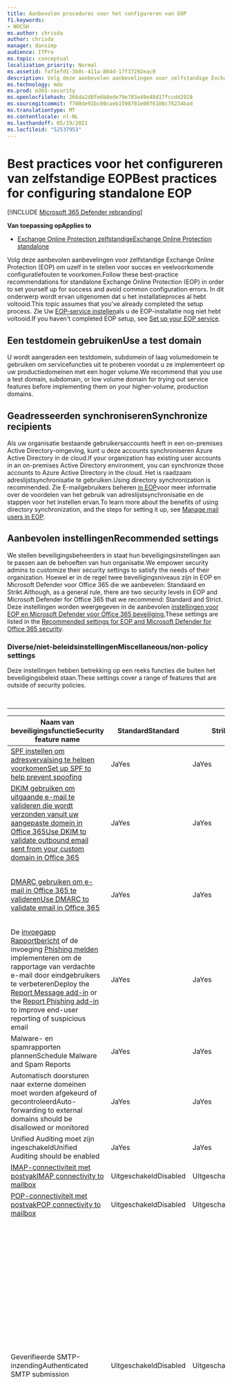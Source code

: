 ```yaml
---
title: Aanbevolen procedures voor het configureren van EOP
f1.keywords:
- NOCSH
ms.author: chrisda
author: chrisda
manager: dansimp
audience: ITPro
ms.topic: conceptual
localization_priority: Normal
ms.assetid: faf1efd1-3b0c-411a-804d-17f37292eac0
description: Volg deze aanbevolen aanbevelingen voor zelfstandige Exchange Online Protection (EOP) om uzelf in te stellen voor succes en veelvoorkomende configuratiefouten te voorkomen.
ms.technology: mdo
ms.prod: m365-security
ms.openlocfilehash: 266da2d8fe6b8ede79e703e49e48d17fccdd2928
ms.sourcegitcommit: f780de91bc00caeb1598781e0076106c76234bad
ms.translationtype: MT
ms.contentlocale: nl-NL
ms.lasthandoff: 05/19/2021
ms.locfileid: "52537953"
---
```

# <a name="best-practices-for-configuring-standalone-eop"></a><span data-ttu-id="18b59-103">Best practices voor het configureren van zelfstandige EOP</span><span class="sxs-lookup"><span data-stu-id="18b59-103">Best practices for configuring standalone EOP</span></span>

[!INCLUDE [Microsoft 365 Defender rebranding](../includes/microsoft-defender-for-office.md)]

<span data-ttu-id="18b59-104">**Van toepassing op**</span><span class="sxs-lookup"><span data-stu-id="18b59-104">**Applies to**</span></span>
-  [<span data-ttu-id="18b59-105">Exchange Online Protection zelfstandige</span><span class="sxs-lookup"><span data-stu-id="18b59-105">Exchange Online Protection standalone</span></span>](exchange-online-protection-overview.md)

<span data-ttu-id="18b59-106">Volg deze aanbevolen aanbevelingen voor zelfstandige Exchange Online Protection (EOP) om uzelf in te stellen voor succes en veelvoorkomende configuratiefouten te voorkomen.</span><span class="sxs-lookup"><span data-stu-id="18b59-106">Follow these best-practice recommendations for standalone Exchange Online Protection (EOP) in order to set yourself up for success and avoid common configuration errors.</span></span> <span data-ttu-id="18b59-107">In dit onderwerp wordt ervan uitgenomen dat u het installatieproces al hebt voltooid.</span><span class="sxs-lookup"><span data-stu-id="18b59-107">This topic assumes that you've already completed the setup process.</span></span> <span data-ttu-id="18b59-108">Zie Uw [EOP-service instellen](set-up-your-eop-service.md)als u de EOP-installatie nog niet hebt voltooid.</span><span class="sxs-lookup"><span data-stu-id="18b59-108">If you haven't completed EOP setup, see [Set up your EOP service](set-up-your-eop-service.md).</span></span>

## <a name="use-a-test-domain"></a><span data-ttu-id="18b59-109">Een testdomein gebruiken</span><span class="sxs-lookup"><span data-stu-id="18b59-109">Use a test domain</span></span>

<span data-ttu-id="18b59-110">U wordt aangeraden een testdomein, subdomein of laag volumedomein te gebruiken om servicefuncties uit te proberen voordat u ze implementeert op uw productiedomeinen met een hoger volume.</span><span class="sxs-lookup"><span data-stu-id="18b59-110">We recommend that you use a test domain, subdomain, or low volume domain for trying out service features before implementing them on your higher-volume, production domains.</span></span>

## <a name="synchronize-recipients"></a><span data-ttu-id="18b59-111">Geadresseerden synchroniseren</span><span class="sxs-lookup"><span data-stu-id="18b59-111">Synchronize recipients</span></span>

<span data-ttu-id="18b59-112">Als uw organisatie bestaande gebruikersaccounts heeft in een on-premises Active Directory-omgeving, kunt u deze accounts synchroniseren Azure Active Directory in de cloud.</span><span class="sxs-lookup"><span data-stu-id="18b59-112">If your organization has existing user accounts in an on-premises Active Directory environment, you can synchronize those accounts to Azure Active Directory in the cloud.</span></span> <span data-ttu-id="18b59-113">Het is raadzaam adreslijstsynchronisatie te gebruiken.</span><span class="sxs-lookup"><span data-stu-id="18b59-113">Using directory synchronization is recommended.</span></span> <span data-ttu-id="18b59-114">Zie E-mailgebruikers beheren [in EOP](manage-mail-users-in-eop.md)voor meer informatie over de voordelen van het gebruik van adreslijstsynchronisatie en de stappen voor het instellen ervan.</span><span class="sxs-lookup"><span data-stu-id="18b59-114">To learn more about the benefits of using directory synchronization, and the steps for setting it up, see [Manage mail users in EOP](manage-mail-users-in-eop.md).</span></span>

## <a name="recommended-settings"></a><span data-ttu-id="18b59-115">Aanbevolen instellingen</span><span class="sxs-lookup"><span data-stu-id="18b59-115">Recommended settings</span></span>

<span data-ttu-id="18b59-116">We stellen beveiligingsbeheerders in staat hun beveiligingsinstellingen aan te passen aan de behoeften van hun organisatie.</span><span class="sxs-lookup"><span data-stu-id="18b59-116">We empower security admins to customize their security settings to satisfy the needs of their organization.</span></span> <span data-ttu-id="18b59-117">Hoewel er in de regel twee beveiligingsniveaus zijn in EOP en Microsoft Defender voor Office 365 die we aanbevelen: Standaard en Strikt.</span><span class="sxs-lookup"><span data-stu-id="18b59-117">Although, as a general rule, there are two security levels in EOP and Microsoft Defender for Office 365 that we recommend: Standard and Strict.</span></span> <span data-ttu-id="18b59-118">Deze instellingen worden weergegeven in de aanbevolen [instellingen voor EOP en Microsoft Defender voor Office 365 beveiliging.](recommended-settings-for-eop-and-office365.md)</span><span class="sxs-lookup"><span data-stu-id="18b59-118">These settings are listed in the [Recommended settings for EOP and Microsoft Defender for Office 365 security](recommended-settings-for-eop-and-office365.md).</span></span>

### <a name="miscellaneousnon-policy-settings"></a><span data-ttu-id="18b59-119">Diverse/niet-beleidsinstellingen</span><span class="sxs-lookup"><span data-stu-id="18b59-119">Miscellaneous/non-policy settings</span></span>

<span data-ttu-id="18b59-120">Deze instellingen hebben betrekking op een reeks functies die buiten het beveiligingsbeleid staan.</span><span class="sxs-lookup"><span data-stu-id="18b59-120">These settings cover a range of features that are outside of security policies.</span></span>

<br>

****

|<span data-ttu-id="18b59-121">Naam van beveiligingsfunctie</span><span class="sxs-lookup"><span data-stu-id="18b59-121">Security feature name</span></span>|<span data-ttu-id="18b59-122">Standard</span><span class="sxs-lookup"><span data-stu-id="18b59-122">Standard</span></span>|<span data-ttu-id="18b59-123">Strikt</span><span class="sxs-lookup"><span data-stu-id="18b59-123">Strict</span></span>|<span data-ttu-id="18b59-124">Opmerking</span><span class="sxs-lookup"><span data-stu-id="18b59-124">Comment</span></span>|
|---|---|---|---|
|[<span data-ttu-id="18b59-125">SPF instellen om adresvervalsing te helpen voorkomen</span><span class="sxs-lookup"><span data-stu-id="18b59-125">Set up SPF to help prevent spoofing</span></span>](set-up-spf-in-office-365-to-help-prevent-spoofing.md)|<span data-ttu-id="18b59-126">Ja</span><span class="sxs-lookup"><span data-stu-id="18b59-126">Yes</span></span>|<span data-ttu-id="18b59-127">Ja</span><span class="sxs-lookup"><span data-stu-id="18b59-127">Yes</span></span>||
|[<span data-ttu-id="18b59-128">DKIM gebruiken om uitgaande e-mail te valideren die wordt verzonden vanuit uw aangepaste domein in Office 365</span><span class="sxs-lookup"><span data-stu-id="18b59-128">Use DKIM to validate outbound email sent from your custom domain in Office 365</span></span>](use-dkim-to-validate-outbound-email.md)|<span data-ttu-id="18b59-129">Ja</span><span class="sxs-lookup"><span data-stu-id="18b59-129">Yes</span></span>|<span data-ttu-id="18b59-130">Ja</span><span class="sxs-lookup"><span data-stu-id="18b59-130">Yes</span></span>||
|[<span data-ttu-id="18b59-131">DMARC gebruiken om e-mail in Office 365 te valideren</span><span class="sxs-lookup"><span data-stu-id="18b59-131">Use DMARC to validate email in Office 365</span></span>](use-dmarc-to-validate-email.md)|<span data-ttu-id="18b59-132">Ja</span><span class="sxs-lookup"><span data-stu-id="18b59-132">Yes</span></span>|<span data-ttu-id="18b59-133">Ja</span><span class="sxs-lookup"><span data-stu-id="18b59-133">Yes</span></span>|<span data-ttu-id="18b59-134">Gebruik `action=quarantine` voor Standaard en voor `action=reject` Strikt.</span><span class="sxs-lookup"><span data-stu-id="18b59-134">Use `action=quarantine` for Standard, and `action=reject` for Strict.</span></span>|
|<span data-ttu-id="18b59-135">De [invoegapp Rapportbericht](enable-the-report-message-add-in.md) of de invoeging [Phishing melden](enable-the-report-phish-add-in.md) implementeren om de rapportage van verdachte e-mail door eindgebruikers te verbeteren</span><span class="sxs-lookup"><span data-stu-id="18b59-135">Deploy the [Report Message add-in](enable-the-report-message-add-in.md) or the [Report Phishing add-in](enable-the-report-phish-add-in.md) to improve end-user reporting of suspicious email</span></span>|<span data-ttu-id="18b59-136">Ja</span><span class="sxs-lookup"><span data-stu-id="18b59-136">Yes</span></span>|<span data-ttu-id="18b59-137">Ja</span><span class="sxs-lookup"><span data-stu-id="18b59-137">Yes</span></span>||
|<span data-ttu-id="18b59-138">Malware- en spamrapporten plannen</span><span class="sxs-lookup"><span data-stu-id="18b59-138">Schedule Malware and Spam Reports</span></span>|<span data-ttu-id="18b59-139">Ja</span><span class="sxs-lookup"><span data-stu-id="18b59-139">Yes</span></span>|<span data-ttu-id="18b59-140">Ja</span><span class="sxs-lookup"><span data-stu-id="18b59-140">Yes</span></span>||
|<span data-ttu-id="18b59-141">Automatisch doorsturen naar externe domeinen moet worden afgekeurd of gecontroleerd</span><span class="sxs-lookup"><span data-stu-id="18b59-141">Auto-forwarding to external domains should be disallowed or monitored</span></span>|<span data-ttu-id="18b59-142">Ja</span><span class="sxs-lookup"><span data-stu-id="18b59-142">Yes</span></span>|<span data-ttu-id="18b59-143">Ja</span><span class="sxs-lookup"><span data-stu-id="18b59-143">Yes</span></span>||
|<span data-ttu-id="18b59-144">Unified Auditing moet zijn ingeschakeld</span><span class="sxs-lookup"><span data-stu-id="18b59-144">Unified Auditing should be enabled</span></span>|<span data-ttu-id="18b59-145">Ja</span><span class="sxs-lookup"><span data-stu-id="18b59-145">Yes</span></span>|<span data-ttu-id="18b59-146">Ja</span><span class="sxs-lookup"><span data-stu-id="18b59-146">Yes</span></span>||
|[<span data-ttu-id="18b59-147">IMAP-connectiviteit met postvak</span><span class="sxs-lookup"><span data-stu-id="18b59-147">IMAP connectivity to mailbox</span></span>](/Exchange/clients-and-mobile-in-exchange-online/pop3-and-imap4/enable-or-disable-pop3-or-imap4-access)|<span data-ttu-id="18b59-148">Uitgeschakeld</span><span class="sxs-lookup"><span data-stu-id="18b59-148">Disabled</span></span>|<span data-ttu-id="18b59-149">Uitgeschakeld</span><span class="sxs-lookup"><span data-stu-id="18b59-149">Disabled</span></span>||
|[<span data-ttu-id="18b59-150">POP-connectiviteit met postvak</span><span class="sxs-lookup"><span data-stu-id="18b59-150">POP connectivity to mailbox</span></span>](/Exchange/clients-and-mobile-in-exchange-online/pop3-and-imap4/enable-or-disable-pop3-or-imap4-access)|<span data-ttu-id="18b59-151">Uitgeschakeld</span><span class="sxs-lookup"><span data-stu-id="18b59-151">Disabled</span></span>|<span data-ttu-id="18b59-152">Uitgeschakeld</span><span class="sxs-lookup"><span data-stu-id="18b59-152">Disabled</span></span>||
|<span data-ttu-id="18b59-153">Geverifieerde SMTP-inzending</span><span class="sxs-lookup"><span data-stu-id="18b59-153">Authenticated SMTP submission</span></span>|<span data-ttu-id="18b59-154">Uitgeschakeld</span><span class="sxs-lookup"><span data-stu-id="18b59-154">Disabled</span></span>|<span data-ttu-id="18b59-155">Uitgeschakeld</span><span class="sxs-lookup"><span data-stu-id="18b59-155">Disabled</span></span>|<span data-ttu-id="18b59-156">Geverifieerde SMTP-clientinzending (ook wel SMTP-clientinzending of SMTP AUTH genoemd) is vereist voor POP3- en IMAP4-clients en -toepassingen en -apparaten die e-mail genereren en verzenden.</span><span class="sxs-lookup"><span data-stu-id="18b59-156">Authenticated client SMTP submission (also known as client SMTP submission or SMTP AUTH) is required for POP3 and IMAP4 clients and applications and devices that generate and send email.</span></span> <p> <span data-ttu-id="18b59-157">Zie Geverifieerde SMTP-inzending voor klanten in- of uitschakelen voor instructies om SMTP AUTH globaal of [selectief in](/exchange/clients-and-mobile-in-exchange-online/authenticated-client-smtp-submission)te schakelen in Exchange Online.</span><span class="sxs-lookup"><span data-stu-id="18b59-157">For instructions to enable and disable SMTP AUTH globally or selectively, see [Enable or disable authenticated client SMTP submission in Exchange Online](/exchange/clients-and-mobile-in-exchange-online/authenticated-client-smtp-submission).</span></span>|
|<span data-ttu-id="18b59-158">EWS-connectiviteit met postvak</span><span class="sxs-lookup"><span data-stu-id="18b59-158">EWS connectivity to mailbox</span></span>|<span data-ttu-id="18b59-159">Uitgeschakeld</span><span class="sxs-lookup"><span data-stu-id="18b59-159">Disabled</span></span>|<span data-ttu-id="18b59-160">Uitgeschakeld</span><span class="sxs-lookup"><span data-stu-id="18b59-160">Disabled</span></span>|<span data-ttu-id="18b59-161">Outlook gebruikt Exchange Web Services voor gratis/bezet, out-of-office-instellingen en het delen van agenda's.</span><span class="sxs-lookup"><span data-stu-id="18b59-161">Outlook uses Exchange Web Services for free/busy, out-of-office settings, and calendar sharing.</span></span> <span data-ttu-id="18b59-162">Als u EWS niet globaal kunt uitschakelen, hebt u de volgende opties:</span><span class="sxs-lookup"><span data-stu-id="18b59-162">If you can't disable EWS globally, you have the following options:</span></span> <ul><li><span data-ttu-id="18b59-163">Gebruik [verificatiebeleid om](/exchange/clients-and-mobile-in-exchange-online/disable-basic-authentication-in-exchange-online) te voorkomen dat EWS basisverificatie gebruikt als uw clients moderne verificatie (moderne auth) ondersteunen.</span><span class="sxs-lookup"><span data-stu-id="18b59-163">Use [Authentication policies](/exchange/clients-and-mobile-in-exchange-online/disable-basic-authentication-in-exchange-online) to prevent EWS from using Basic authentication if your clients support modern authentication (modern auth).</span></span></li><li><span data-ttu-id="18b59-164">Gebruik [clienttoegangsregels om](/exchange/clients-and-mobile-in-exchange-online/client-access-rules/client-access-rules) EWS te beperken tot specifieke gebruikers of bron-IP-adressen.</span><span class="sxs-lookup"><span data-stu-id="18b59-164">Use [Client Access Rules](/exchange/clients-and-mobile-in-exchange-online/client-access-rules/client-access-rules) to limit EWS to specific users or source IP addresses.</span></span></li><li><span data-ttu-id="18b59-165">Beheer EWS-toegang tot specifieke toepassingen globaal of per gebruiker.</span><span class="sxs-lookup"><span data-stu-id="18b59-165">Control EWS access to specific applications globally or per user.</span></span> <span data-ttu-id="18b59-166">Zie Toegang tot [EWS in Exchange.](/exchange/client-developer/exchange-web-services/how-to-control-access-to-ews-in-exchange)</span><span class="sxs-lookup"><span data-stu-id="18b59-166">For instructions, see [Control access to EWS in Exchange](/exchange/client-developer/exchange-web-services/how-to-control-access-to-ews-in-exchange).</span></span></li></ul> <p> <span data-ttu-id="18b59-167">In [de invoegvoegapp](enable-the-report-message-add-in.md) Rapportbericht en de [phishing-invoegapp](enable-the-report-phish-add-in.md) Rapport wordt STANDAARD REST gebruikt in ondersteunde omgevingen, maar wordt teruggeplaatst naar EWS als REST niet beschikbaar is.</span><span class="sxs-lookup"><span data-stu-id="18b59-167">The [Report message add-in](enable-the-report-message-add-in.md) and the [Report phishing add-in](enable-the-report-phish-add-in.md) uses REST by default in supported environments, but will fall back to EWS if REST isn't available.</span></span> <span data-ttu-id="18b59-168">De ondersteunde omgevingen die REST gebruiken zijn:</span><span class="sxs-lookup"><span data-stu-id="18b59-168">The supported environments that use REST are:</span></span><ul><li><span data-ttu-id="18b59-169">Exchange Online</span><span class="sxs-lookup"><span data-stu-id="18b59-169">Exchange Online</span></span></li><li><span data-ttu-id="18b59-170">Exchange 2019 of Exchange 2016</span><span class="sxs-lookup"><span data-stu-id="18b59-170">Exchange 2019 or Exchange 2016</span></span></li><li><span data-ttu-id="18b59-171">Huidige Outlook voor Windows van een Microsoft 365 abonnement of een een-Outlook 2019.</span><span class="sxs-lookup"><span data-stu-id="18b59-171">Current Outlook for Windows from a Microsoft 365 subscription or one-time purchase Outlook 2019.</span></span></li><li><span data-ttu-id="18b59-172">Huidige Outlook voor Mac van een Microsoft 365 of een een keer kopen Outlook voor Mac 2016 of hoger.</span><span class="sxs-lookup"><span data-stu-id="18b59-172">Current Outlook for Mac from a Microsoft 365 subscription or one-time purchase Outlook for Mac 2016 or later.</span></span></li><li><span data-ttu-id="18b59-173">Outlook voor iOS en Android</span><span class="sxs-lookup"><span data-stu-id="18b59-173">Outlook for iOS and Android</span></span></li><li><span data-ttu-id="18b59-174">Webversie van Outlook</span><span class="sxs-lookup"><span data-stu-id="18b59-174">Outlook on the web</span></span></li></ul>|
|[<span data-ttu-id="18b59-175">PowerShell-connectiviteit</span><span class="sxs-lookup"><span data-stu-id="18b59-175">PowerShell connectivity</span></span>](/powershell/exchange/disable-access-to-exchange-online-powershell)|<span data-ttu-id="18b59-176">Uitgeschakeld</span><span class="sxs-lookup"><span data-stu-id="18b59-176">Disabled</span></span>|<span data-ttu-id="18b59-177">Uitgeschakeld</span><span class="sxs-lookup"><span data-stu-id="18b59-177">Disabled</span></span>|<span data-ttu-id="18b59-178">Beschikbaar voor postvakgebruikers of e-mailgebruikers (gebruikersobjecten die worden geretourneerd door de [cmdlet Get-User).](/powershell/module/exchange/get-user)</span><span class="sxs-lookup"><span data-stu-id="18b59-178">Available for mailbox users or mail users (user objects returned by the [Get-User](/powershell/module/exchange/get-user) cmdlet).</span></span>|
|<span data-ttu-id="18b59-179">Gebruik het [inzicht in spoof intelligence en](learn-about-spoof-intelligence.md) de lijst Tenant [Allow/Block om](tenant-allow-block-list.md)afzenders toe te voegen aan uw lijst met toegestane gegevens</span><span class="sxs-lookup"><span data-stu-id="18b59-179">Use the [spoof intelligence insight](learn-about-spoof-intelligence.md) and the [Tenant Allow/Block List](tenant-allow-block-list.md)to add senders to your allow list</span></span>|<span data-ttu-id="18b59-180">Ja</span><span class="sxs-lookup"><span data-stu-id="18b59-180">Yes</span></span>|<span data-ttu-id="18b59-181">Ja</span><span class="sxs-lookup"><span data-stu-id="18b59-181">Yes</span></span>||
|[<span data-ttu-id="18b59-182">Directory-based Edge Blocking (DBEB)</span><span class="sxs-lookup"><span data-stu-id="18b59-182">Directory-Based Edge Blocking (DBEB)</span></span>](/Exchange/mail-flow-best-practices/use-directory-based-edge-blocking)|<span data-ttu-id="18b59-183">Ingeschakeld</span><span class="sxs-lookup"><span data-stu-id="18b59-183">Enabled</span></span>|<span data-ttu-id="18b59-184">Ingeschakeld</span><span class="sxs-lookup"><span data-stu-id="18b59-184">Enabled</span></span>|<span data-ttu-id="18b59-185">Domeintype = Gezaghebbend</span><span class="sxs-lookup"><span data-stu-id="18b59-185">Domain Type = Authoritative</span></span>|
|[<span data-ttu-id="18b59-186">Meervoudige verificatie instellen voor alle beheerdersaccounts</span><span class="sxs-lookup"><span data-stu-id="18b59-186">Set up multi-factor authentication for all admin accounts</span></span>](../../admin/security-and-compliance/set-up-multi-factor-authentication.md)|<span data-ttu-id="18b59-187">Ingeschakeld</span><span class="sxs-lookup"><span data-stu-id="18b59-187">Enabled</span></span>|<span data-ttu-id="18b59-188">Ingeschakeld</span><span class="sxs-lookup"><span data-stu-id="18b59-188">Enabled</span></span>||
|

## <a name="troubleshooting"></a><span data-ttu-id="18b59-189">Problemen oplossen</span><span class="sxs-lookup"><span data-stu-id="18b59-189">Troubleshooting</span></span>

<span data-ttu-id="18b59-190">U kunt algemene problemen en trends oplossen met behulp van de rapporten in het beheercentrum.</span><span class="sxs-lookup"><span data-stu-id="18b59-190">Troubleshoot general issues and trends by using the reports in the admin center.</span></span> <span data-ttu-id="18b59-191">Zoek specifieke gegevens over een bericht met behulp van het hulpmiddel Bericht traceren.</span><span class="sxs-lookup"><span data-stu-id="18b59-191">Find single point specific data about a message by using the message trace tool.</span></span> <span data-ttu-id="18b59-192">Meer informatie over rapporteren bij [Rapportage en bericht traceren in Exchange Online Protection.](reporting-and-message-trace-in-exchange-online-protection.md)</span><span class="sxs-lookup"><span data-stu-id="18b59-192">Learn more about reporting at [Reporting and message trace in Exchange Online Protection](reporting-and-message-trace-in-exchange-online-protection.md).</span></span> <span data-ttu-id="18b59-193">Meer informatie over het hulpprogramma bericht traceren bij [Bericht traceren in het & Compliancecentrum](message-trace-scc.md).</span><span class="sxs-lookup"><span data-stu-id="18b59-193">Learn more about the message trace tool at [Message trace in the Security & Compliance Center](message-trace-scc.md).</span></span>

## <a name="report-false-positives-and-false-negatives-to-microsoft"></a><span data-ttu-id="18b59-194">Fout-positieven en onwaar negatieven rapporteren aan Microsoft</span><span class="sxs-lookup"><span data-stu-id="18b59-194">Report false positives and false negatives to Microsoft</span></span>

<span data-ttu-id="18b59-195">Als u spamfilters in de service voor iedereen wilt verbeteren, moet u fout-positieven (goede e-mail die als slecht is gemarkeerd) en foute negatieven (slechte e-mail toegestaan) rapporteren aan Microsoft voor analyse.</span><span class="sxs-lookup"><span data-stu-id="18b59-195">To help improve spam filtering in the service for everyone, you should report false positives (good email marked as bad) and false negatives (bad email allowed) to Microsoft for analysis.</span></span> <span data-ttu-id="18b59-196">Zie voor meer informatie [berichten en bestanden rapporteren aan Microsoft](report-junk-email-messages-to-microsoft.md).</span><span class="sxs-lookup"><span data-stu-id="18b59-196">For more information, see [Report messages and files to Microsoft](report-junk-email-messages-to-microsoft.md).</span></span>

## <a name="create-mail-flow-rules"></a><span data-ttu-id="18b59-197">Regels voor e-mailstroom maken</span><span class="sxs-lookup"><span data-stu-id="18b59-197">Create mail flow rules</span></span>

<span data-ttu-id="18b59-198">Maak regels voor e-mailstroom (ook wel transportregels genoemd) of aangepaste filters om aan uw zakelijke behoeften te voldoen.</span><span class="sxs-lookup"><span data-stu-id="18b59-198">Create mail flow rules (also known as transport rules) or custom filters to meet your business needs.</span></span>

<span data-ttu-id="18b59-199">Wanneer u een nieuwe regel implementeert voor de productie, selecteert u eerst een van de testmodi om het effect van de regel te zien.</span><span class="sxs-lookup"><span data-stu-id="18b59-199">When you deploy a new rule to production, select one of the test modes first to see the effect of the rule.</span></span> <span data-ttu-id="18b59-200">Zodra u tevreden bent dat de regel werkt op de beoogde manier, wijzigt u de regelmodus in **Afdwingen.**</span><span class="sxs-lookup"><span data-stu-id="18b59-200">Once you are satisfied that the rule is working in the manner intended, change the rule mode to **Enforce**.</span></span>

<span data-ttu-id="18b59-201">Wanneer u nieuwe regels implementeert, kunt u overwegen om de extra actie van **Incidentrapport** genereren toe te voegen om de regel in actie te controleren.</span><span class="sxs-lookup"><span data-stu-id="18b59-201">When you deploy new rules, consider adding the additional action of **Generate Incident Report** to monitor the rule in action.</span></span>

<span data-ttu-id="18b59-202">In hybride omgevingen waarin uw organisatie zowel on-premises Exchange als Exchange Online, moet u rekening houden met de voorwaarden die u gebruikt in regels voor e-mailstroom.</span><span class="sxs-lookup"><span data-stu-id="18b59-202">In hybrid environments where your organization includes both on-premises Exchange and Exchange Online, consider the conditions that you use in mail flow rules.</span></span> <span data-ttu-id="18b59-203">Als u wilt dat de regels van toepassing zijn op de hele organisatie, moet u voorwaarden gebruiken die beschikbaar zijn in zowel on-premises Exchange als in Exchange Online.</span><span class="sxs-lookup"><span data-stu-id="18b59-203">If you want the rules to apply to the entire organization, be sure to use conditions that are available in both on-premises Exchange and in Exchange Online.</span></span> <span data-ttu-id="18b59-204">Hoewel de meeste voorwaarden beschikbaar zijn in beide omgevingen, zijn er enkele die alleen beschikbaar zijn in de ene of de andere omgeving.</span><span class="sxs-lookup"><span data-stu-id="18b59-204">While most conditions are available in both environments, there are a few that are only available in one environment or the other.</span></span> <span data-ttu-id="18b59-205">Meer informatie over [E-mailstroomregels (transportregels) in Exchange Online.](/exchange/security-and-compliance/mail-flow-rules/mail-flow-rules)</span><span class="sxs-lookup"><span data-stu-id="18b59-205">Learn more at [Mail flow rules (transport rules) in Exchange Online](/exchange/security-and-compliance/mail-flow-rules/mail-flow-rules).</span></span>
